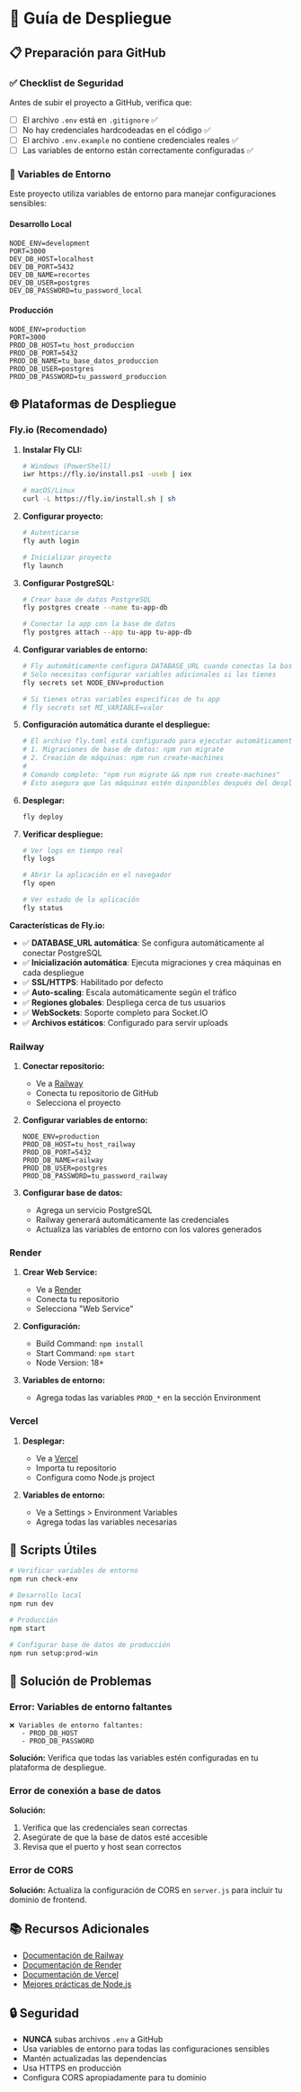 # 🚀 Guía de Despliegue

## 📋 Preparación para GitHub

### ✅ Checklist de Seguridad

Antes de subir el proyecto a GitHub, verifica que:

- [ ] El archivo `.env` está en `.gitignore` ✅
- [ ] No hay credenciales hardcodeadas en el código ✅
- [ ] El archivo `.env.example` no contiene credenciales reales ✅
- [ ] Las variables de entorno están correctamente configuradas ✅

### 🔐 Variables de Entorno

Este proyecto utiliza variables de entorno para manejar configuraciones sensibles:

#### Desarrollo Local
```env
NODE_ENV=development
PORT=3000
DEV_DB_HOST=localhost
DEV_DB_PORT=5432
DEV_DB_NAME=recortes
DEV_DB_USER=postgres
DEV_DB_PASSWORD=tu_password_local
```

#### Producción
```env
NODE_ENV=production
PORT=3000
PROD_DB_HOST=tu_host_produccion
PROD_DB_PORT=5432
PROD_DB_NAME=tu_base_datos_produccion
PROD_DB_USER=postgres
PROD_DB_PASSWORD=tu_password_produccion
```

## 🌐 Plataformas de Despliegue

### Fly.io (Recomendado)

1. **Instalar Fly CLI:**
   ```bash
   # Windows (PowerShell)
   iwr https://fly.io/install.ps1 -useb | iex
   
   # macOS/Linux
   curl -L https://fly.io/install.sh | sh
   ```

2. **Configurar proyecto:**
   ```bash
   # Autenticarse
   fly auth login
   
   # Inicializar proyecto
   fly launch
   ```

3. **Configurar PostgreSQL:**
   ```bash
   # Crear base de datos PostgreSQL
   fly postgres create --name tu-app-db
   
   # Conectar la app con la base de datos
   fly postgres attach --app tu-app tu-app-db
   ```

4. **Configurar variables de entorno:**
    ```bash
    # Fly automáticamente configura DATABASE_URL cuando conectas la base de datos
    # Solo necesitas configurar variables adicionales si las tienes
    fly secrets set NODE_ENV=production
    
    # Si tienes otras variables específicas de tu app
    # fly secrets set MI_VARIABLE=valor
    ```
 
 5. **Configuración automática durante el despliegue:**
    ```bash
    # El archivo fly.toml está configurado para ejecutar automáticamente:
    # 1. Migraciones de base de datos: npm run migrate
    # 2. Creación de máquinas: npm run create-machines
    # 
    # Comando completo: "npm run migrate && npm run create-machines"
    # Esto asegura que las máquinas estén disponibles después del despliegue
    ```
 
 6. **Desplegar:**
    ```bash
    fly deploy
    ```
 
 7. **Verificar despliegue:**
    ```bash
    # Ver logs en tiempo real
    fly logs
    
    # Abrir la aplicación en el navegador
    fly open
    
    # Ver estado de la aplicación
    fly status
    ```
 
 **Características de Fly.io:**
 - ✅ **DATABASE_URL automática**: Se configura automáticamente al conectar PostgreSQL
 - ✅ **Inicialización automática**: Ejecuta migraciones y crea máquinas en cada despliegue
 - ✅ **SSL/HTTPS**: Habilitado por defecto
 - ✅ **Auto-scaling**: Escala automáticamente según el tráfico
 - ✅ **Regiones globales**: Despliega cerca de tus usuarios
 - ✅ **WebSockets**: Soporte completo para Socket.IO
 - ✅ **Archivos estáticos**: Configurado para servir uploads

### Railway

1. **Conectar repositorio:**
   - Ve a [Railway](https://railway.app)
   - Conecta tu repositorio de GitHub
   - Selecciona el proyecto

2. **Configurar variables de entorno:**
   ```
   NODE_ENV=production
   PROD_DB_HOST=tu_host_railway
   PROD_DB_PORT=5432
   PROD_DB_NAME=railway
   PROD_DB_USER=postgres
   PROD_DB_PASSWORD=tu_password_railway
   ```

3. **Configurar base de datos:**
   - Agrega un servicio PostgreSQL
   - Railway generará automáticamente las credenciales
   - Actualiza las variables de entorno con los valores generados

### Render

1. **Crear Web Service:**
   - Ve a [Render](https://render.com)
   - Conecta tu repositorio
   - Selecciona "Web Service"

2. **Configuración:**
   - Build Command: `npm install`
   - Start Command: `npm start`
   - Node Version: 18+

3. **Variables de entorno:**
   - Agrega todas las variables `PROD_*` en la sección Environment

### Vercel

1. **Desplegar:**
   - Ve a [Vercel](https://vercel.com)
   - Importa tu repositorio
   - Configura como Node.js project

2. **Variables de entorno:**
   - Ve a Settings > Environment Variables
   - Agrega todas las variables necesarias

## 🔧 Scripts Útiles

```bash
# Verificar variables de entorno
npm run check-env

# Desarrollo local
npm run dev

# Producción
npm start

# Configurar base de datos de producción
npm run setup:prod-win
```

## 🐛 Solución de Problemas

### Error: Variables de entorno faltantes
```
❌ Variables de entorno faltantes:
   - PROD_DB_HOST
   - PROD_DB_PASSWORD
```

**Solución:** Verifica que todas las variables estén configuradas en tu plataforma de despliegue.

### Error de conexión a base de datos

**Solución:** 
1. Verifica que las credenciales sean correctas
2. Asegúrate de que la base de datos esté accesible
3. Revisa que el puerto y host sean correctos

### Error de CORS

**Solución:** Actualiza la configuración de CORS en `server.js` para incluir tu dominio de frontend.

## 📚 Recursos Adicionales

- [Documentación de Railway](https://docs.railway.app/)
- [Documentación de Render](https://render.com/docs)
- [Documentación de Vercel](https://vercel.com/docs)
- [Mejores prácticas de Node.js](https://nodejs.org/en/docs/guides/)

## 🔒 Seguridad

- **NUNCA** subas archivos `.env` a GitHub
- Usa variables de entorno para todas las configuraciones sensibles
- Mantén actualizadas las dependencias
- Usa HTTPS en producción
- Configura CORS apropiadamente para tu dominio
